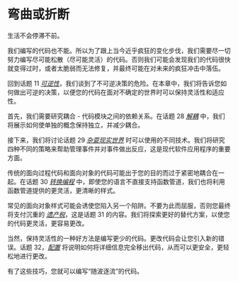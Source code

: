 # 弯曲或折断
<!-- 2020.04.03 -->

生活不会停滞不前。

我们编写的代码也不能。所以为了跟上当今近乎疯狂的变化步伐，我们需要尽一切努力编写尽可能松散（尽可能灵活）的代码。否则我们可能会发现我们的代码很快就变得过时，或者太脆弱而无法修复，并最终可能在对未来的疯狂冲击中落伍。

回到话题 11 [_可逆性_](../Chapter2/可逆性.md)，我们谈到了不可逆决策的危险。在本章中，我们将告诉您如何做出可逆的决策，以便您的代码在面对不确定的世界时可以保持灵活性和适应性。

首先，我们需要研究耦合 - 代码模块之间的依赖关系。在话题 28 [_解耦_](./解耦.md) 中，我们将展示如何使单独的概念保持独立，并减少耦合。

接下来，我们将讨论话题 29 [_杂耍现实世界_](./杂耍现实世界.md) 时可以使用的不同技术。我们将研究四种不同的策略来帮助管理事件并对事件做出反应，这是现代软件应用程序的重要方面。

传统的面向过程代码和面向对象的代码可能出于您的目的而过于紧密地耦合在一起。在话题 30 [_转换编程_](./转换编程.md) 中，即使您的语言不直接支持函数管道，我们也将利用函数管道提供的更灵活，更清晰的样式。

常见的面向对象样式可能会诱使您陷入另一个陷阱。不要为此而屈服，否则您最终将支付沉重的 [_遗产税_](./遗产税.md)，这是话题 31 的内容。我们将探索更好的替代方案，以使您的代码更灵活，更容易更改。

当然，保持灵活性的一种好方法是编写更少的代码。更改代码会让您引入新的错误。话题 32，[_配置_](./配置.md) 将说明如何将详细信息完全移出代码，从而可以更安全，更轻松地进行更改。

有了这些技巧，您就可以编写“随波逐流”的代码。
